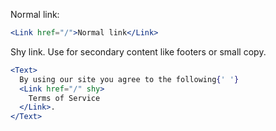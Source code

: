 Normal link:

```jsx
<Link href="/">Normal link</Link>
```

Shy link. Use for secondary content like footers or small copy.

```jsx
<Text>
  By using our site you agree to the following{' '}
  <Link href="/" shy>
    Terms of Service
  </Link>.
</Text>
```
